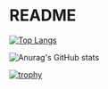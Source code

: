# README
[![Top Langs](https://github-readme-stats.vercel.app/api/top-langs/?username=anuraghazra)](https://github.com/anuraghazra/github-readme-stats)

![Anurag's GitHub stats](https://github-readme-stats.vercel.app/api?username=Jy4058350)

[![trophy](https://github-profile-trophy.vercel.app/?username=Jy4058350)](https://github.com/ryo-ma/github-profile-trophy)
